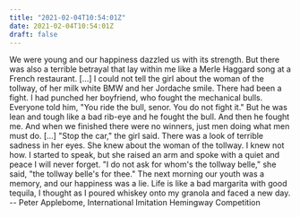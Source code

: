 ```yaml
---
title: "2021-02-04T10:54:01Z"
date: 2021-02-04T10:54:01Z
draft: false
---
```


We were young and our happiness dazzled us with its strength.  But there was
also a terrible betrayal that lay within me like a Merle Haggard song at a
French restaurant. [...]
	I could not tell the girl about the woman of the tollway, of her milk
white BMW and her Jordache smile.  There had been a fight.  I had punched her
boyfriend, who fought the mechanical bulls.  Everyone told him, "You ride the
bull, senor.  You do not fight it."  But he was lean and tough like a bad
rib-eye and he fought the bull.  And then he fought me.  And when we finished
there were no winners, just men doing what men must do. [...]
	"Stop the car," the girl said.
	There was a look of terrible sadness in her eyes.  She knew about the
woman of the tollway.  I knew not how.  I started to speak, but she raised an
arm and spoke with a quiet and peace I will never forget.
	"I do not ask for whom's the tollway belle," she said, "the tollway
belle's for thee."
	The next morning our youth was a memory, and our happiness was a lie.
Life is like a bad margarita with good tequila, I thought as I poured whiskey
onto my granola and faced a new day.
		-- Peter Applebome, International Imitation Hemingway
		   Competition
